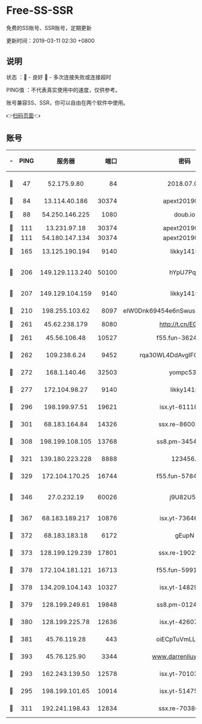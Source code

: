 # Free-SS-SSR

免费的SS账号、SSR账号，定期更新

更新时间：2019-03-11 02:30 +0800

## 说明

状态     ：🙂 - 良好 🙁 - 多次连接失败或连接超时

PING值   ：不代表真实使用中的速度，仅供参考。

账号兼容SS、SSR，你可以自由在两个软件中使用。

👉[扫码页面](https://liesauer.github.io/Free-SS-SSR/)👈

## 账号

|-|PING|服务器|端口|密码|加密方式|区域|
|:----:|:----:|:-----:|-----:|:----:|:----:|:----:|
|🙂|47|52.175.9.80|84|2018.07.07|chacha20-ietf-poly1305|HK|
|🙂|84|13.114.40.186|30374|apext2019006|chacha20|JP|
|🙂|88|54.250.146.225|1080|doub.io|aes-256-cfb|JP|
|🙂|111|13.231.97.18|30374|apext2019006|chacha20|JP|
|🙂|111|54.180.147.134|30374|apext2019006|chacha20|KR|
|🙂|165|13.125.190.194|9140|likky1415|aes-256-cfb|KR|
|🙂|206|149.129.113.240|50100|hYpU7PqP|chacha20-ietf-poly1305|CN|
|🙂|207|149.129.104.159|9140|likky1415|aes-256-cfb|HK|
|🙂|210|198.255.103.62|8097|eIW0Dnk69454e6nSwuspv9DmS201tQ0D|aes-256-cfb|US|
|🙂|261|45.62.238.179|8080|http://t.cn/EGJIyrl|rc4-md5|CA|
|🙂|261|45.56.106.48|10527|f55.fun-36242266|aes-256-cfb|US|
|🙂|262|109.238.6.24|9452|rqa30WL4DdAvgIFG6Fs3znzTa|aes-256-cfb|FR|
|🙂|272|168.1.140.46|32503|yompc535|aes-256-cfb|AU|
|🙂|277|172.104.98.27|9140|likky1415|aes-256-cfb|JP|
|🙂|296|198.199.97.51|19621|isx.yt-61118042|aes-256-cfb|US|
|🙂|301|68.183.164.84|14326|ssx.re-86003792|aes-256-cfb|US|
|🙂|308|198.199.108.105|13768|ss8.pm-34548033|aes-256-cfb|US|
|🙂|321|139.180.223.228|8888|123456..|aes-256-cfb|JP|
|🙂|329|172.104.170.25|16744|f55.fun-57847062|aes-256-cfb|SG|
|🙂|346|27.0.232.19|60026|j9U82U53|xchacha20-ietf-poly1305|HK|
|🙂|367|68.183.189.217|10876|isx.yt-73646645|aes-256-cfb|SG|
|🙂|372|68.183.183.18|6172|gEupN|aes-256-cfb|SG|
|🙂|373|128.199.129.239|17801|ssx.re-19029637|aes-256-cfb|SG|
|🙂|378|172.104.181.121|16713|f55.fun-59911969|aes-256-cfb|SG|
|🙂|378|134.209.104.143|10327|isx.yt-14829527|aes-256-cfb|SG|
|🙂|379|128.199.249.61|19848|ss8.pm-01244950|aes-256-cfb|SG|
|🙂|380|128.199.225.78|12636|isx.yt-42607822|aes-256-cfb|SG|
|🙂|381|45.76.119.28|443|oiECpTuVmLLxk4Ts|aes-256-cfb|AU|
|🙂|393|45.76.125.90|3344|www.darrenliuwei.com|aes-256-cfb|AU|
|🙂|293|162.243.139.50|12578|isx.yt-70103288|aes-256-cfb|US|
|🙂|295|198.199.101.65|10914|isx.yt-51475451|aes-256-cfb|US|
|🙂|311|192.241.198.43|12834|ssx.re-70380369|aes-256-cfb|US|
